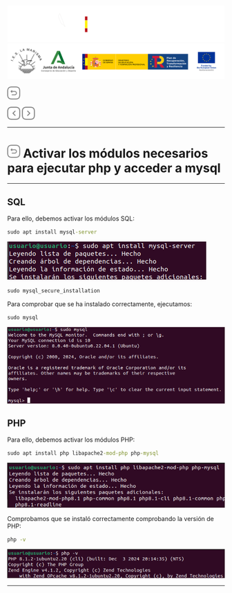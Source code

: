 <p style="text-aling:center;height:100px"></p>

![](/md/res/_bannerD.png#gh-dark-mode-only)
![](/md/res/_bannerL.png#gh-light-mode-only)

<a href="/README.md"><img src="/md/res/_back.svg" width="30"></a>

<a href="/md/1.md"><img src="/md/res/_arrow_r.svg" width="30"></a>
<a href="/md/3.md"><img src="/md/res/_arrow.svg" width="30"></a>

---

# [<img src="/md/res/_back.svg" width="30">](/README.md) Activar los módulos necesarios para ejecutar php y acceder a mysql

---

## SQL

Para ello, debemos activar los módulos SQL:

``` cmd
sudo apt install mysql-server
```

![](/md/res/1/7.png)

``` cmd
sudo mysql_secure_installation
```

Para comprobar que se ha instalado correctamente, ejecutamos:

``` cmd
sudo mysql
```

![](/md/res/1/8.png)

## PHP

Para ello, debemos activar los módulos PHP:

``` cmd
sudo apt install php libapache2-mod-php php-mysql
```

![](/md/res/1/9.png)

Comprobamos que se instaló correctamente comprobando la versión de PHP:

``` cmd
php -v
```

![](/md/res/1/10.png)

---